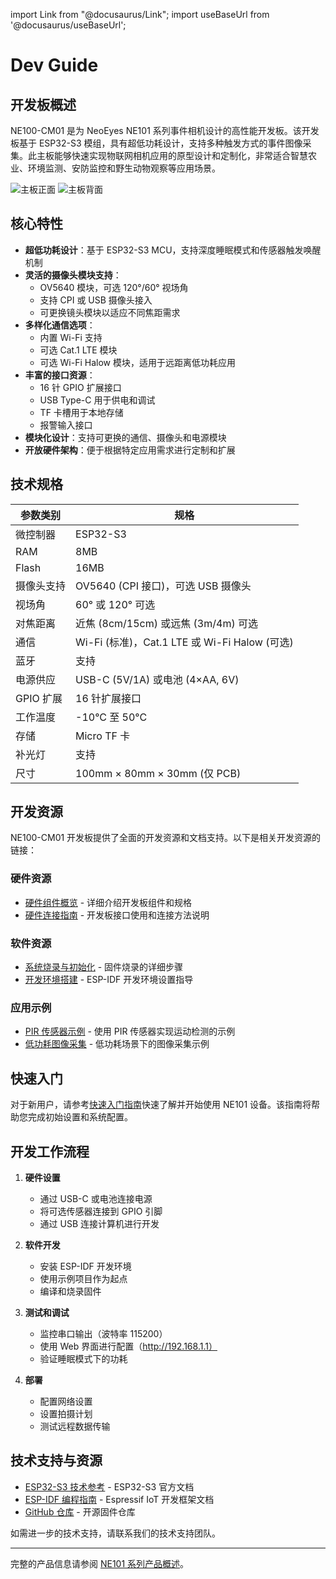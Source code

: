 import Link from "@docusaurus/Link";
import useBaseUrl from '@docusaurus/useBaseUrl';

# Dev Guide
## 开发板概述

NE100-CM01 是为 NeoEyes NE101 系列事件相机设计的高性能开发板。该开发板基于 ESP32-S3 模组，具有超低功耗设计，支持多种触发方式的事件图像采集。此主板能够快速实现物联网相机应用的原型设计和定制化，非常适合智慧农业、环境监测、安防监控和野生动物观察等应用场景。

<div style={{ display: 'grid', gridTemplateColumns: '1fr 1fr', gap: '20px', justifyContent: 'center', alignItems: 'center' }}>
  <img src={useBaseUrl('/img/Board/NE100-MB01_1.png')} alt="主板正面" style={{ height: '300px', objectFit: 'contain', margin: '0 auto' }} />
  <img src={useBaseUrl('/img/Board/NE100-MB01_2.png')} alt="主板背面" style={{ height: '300px', objectFit: 'contain', margin: '0 auto' }} />
</div>

## 核心特性

- **超低功耗设计**：基于 ESP32-S3 MCU，支持深度睡眠模式和传感器触发唤醒机制
- **灵活的摄像头模块支持**：
  - OV5640 模块，可选 120°/60° 视场角
  - 支持 CPI 或 USB 摄像头接入
  - 可更换镜头模块以适应不同焦距需求
- **多样化通信选项**：
  - 内置 Wi-Fi 支持
  - 可选 Cat.1 LTE 模块
  - 可选 Wi-Fi Halow 模块，适用于远距离低功耗应用
- **丰富的接口资源**：
  - 16 针 GPIO 扩展接口
  - USB Type-C 用于供电和调试
  - TF 卡槽用于本地存储
  - 报警输入接口
- **模块化设计**：支持可更换的通信、摄像头和电源模块
- **开放硬件架构**：便于根据特定应用需求进行定制和扩展

## 技术规格

| 参数类别 | 规格 |
|--------------------|---------------|
| 微控制器    | ESP32-S3      |
| RAM                | 8MB           |
| Flash              | 16MB          |
| 摄像头支持     | OV5640 (CPI 接口)，可选 USB 摄像头 |
| 视场角      | 60° 或 120° 可选 |
| 对焦距离     | 近焦 (8cm/15cm) 或远焦 (3m/4m) 可选 |
| 通信      | Wi-Fi (标准)，Cat.1 LTE 或 Wi-Fi Halow (可选) |
| 蓝牙          | 支持     |
| 电源供应       | USB-C (5V/1A) 或电池 (4×AA, 6V) |
| GPIO 扩展     | 16 针扩展接口 |
| 工作温度 | -10°C 至 50°C |
| 存储            | Micro TF 卡 |
| 补光灯         | 支持     |
| 尺寸         | 100mm × 80mm × 30mm (仅 PCB) |

## 开发资源

NE100-CM01 开发板提供了全面的开发资源和文档支持。以下是相关开发资源的链接：

### 硬件资源
- [硬件组件概览](./1-hardware-guide/0-components-overview.md) - 详细介绍开发板组件和规格
- [硬件连接指南](./1-hardware-guide/1-hardware-connection.md) - 开发板接口使用和连接方法说明

### 软件资源
- [系统烧录与初始化](./2-software-guide/1-system-flashing-and-initialization.md) - 固件烧录的详细步骤
- [开发环境搭建](./2-software-guide/0-development-environment-setup.md) - ESP-IDF 开发环境设置指导

### 应用示例
- [PIR 传感器示例](./2-software-guide/3-example-pir.md) - 使用 PIR 传感器实现运动检测的示例
- [低功耗图像采集](../3-application-guide/0-low-power-image-acquisition.md) - 低功耗场景下的图像采集示例

## 快速入门

对于新用户，请参考[快速入门指南](../1-quick-start.md)快速了解并开始使用 NE101 设备。该指南将帮助您完成初始设置和系统配置。

## 开发工作流程

1. **硬件设置**
   - 通过 USB-C 或电池连接电源
   - 将可选传感器连接到 GPIO 引脚
   - 通过 USB 连接计算机进行开发

2. **软件开发**
   - 安装 ESP-IDF 开发环境
   - 使用示例项目作为起点
   - 编译和烧录固件

3. **测试和调试**
   - 监控串口输出（波特率 115200）
   - 使用 Web 界面进行配置（http://192.168.1.1）
   - 验证睡眠模式下的功耗

4. **部署**
   - 配置网络设置
   - 设置拍摄计划
   - 测试远程数据传输

## 技术支持与资源

- [ESP32-S3 技术参考](https://www.espressif.com/en/products/socs/esp32-s3) - ESP32-S3 官方文档
- [ESP-IDF 编程指南](https://docs.espressif.com/projects/esp-idf/en/latest/) - Espressif IoT 开发框架文档
- [GitHub 仓库](https://github.com/camthink-ai/lowpower_camera/tree/main/bin) - 开源固件仓库

如需进一步的技术支持，请联系我们的技术支持团队。

---

完整的产品信息请参阅 [NE101 系列产品概述](../0-overview.md)。
